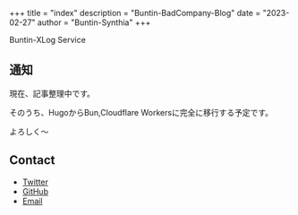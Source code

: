 +++
title = "index"
description = "Buntin-BadCompany-Blog"
date = "2023-02-27"
author = "Buntin-Synthia"
+++

Buntin-XLog Service

## 通知

現在、記事整理中です。

そのうち、HugoからBun,Cloudflare Workersに完全に移行する予定です。

よろしく〜

## Contact

- [Twitter](https://twitter.com/LArchel_Liz)
- [GitHub](https://github.com/BuntinJP)
- [Email](mailto:mail@buntin.xyz)
